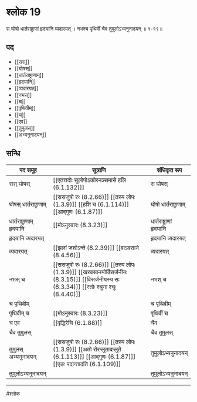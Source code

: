 # श्लोक 19

स घोषो धार्तराष्ट्राणां हृदयानि व्यदारयत् ।
नभश्च पृथिवीं चैव तुमुलोऽभ्यनुनादयन् ॥ १-१९॥


## पद 

- [[सस्]]
- [[घोषस्]]
- [[धार्तराष्ट्राणाम्]]
- [[हृदयानि]]
- [[व्यदारयत्]]
- [[नभस्]]
- [[च]]
- [[पृथिवीम्]]
- [[च]]
- [[एव]]
- [[तुमुलस्]]
- [[अभ्यनुनादयन्]]

## सन्धि

| पद समूह | सूत्राणि | संधिकृत रूप |
| ----- | ----- | ----- |
| सस् घोषस् |  [[एतत्तदोः सुलोपोऽकोरनञ्समासे हलि (6.1.132)]] | स घोषस् |
| घोषस् धार्तराष्ट्राणाम् |  [[ससजुषो रुः (8.2.66)]] [[तस्य लोपः (1.3.9)]] [[हशि च (6.1.114)]] [[आद्गुणः (6.1.87)]] | घोषो धार्तराष्ट्राणाम् |
| धार्तराष्ट्राणाम् हृदयानि |  [[मोऽनुस्वारः (8.3.23)]] | धार्तराष्ट्राणां हृदयानि |
| हृदयानि व्यदारयत् |  | हृदयानि व्यदारयत् |
| व्यदारयत् |  [[झलां जशोऽन्ते (8.2.39)]] [[वाऽवसाने (8.4.56)]] | व्यदारयत् |
| नभस् च |  [[ससजुषो रुः (8.2.66)]] [[तस्य लोपः (1.3.9)]] [[खरवसानयोर्विसर्जनीयः (8.3.15)]] [[विसर्जनीयस्य सः (8.3.34)]] [[स्तोः श्चुना श्चुः (8.4.40)]] | नभश् च |
| च पृथिवीम् |  | च पृथिवीम् |
| पृथिवीम् च |  [[मोऽनुस्वारः (8.3.23)]] | पृथिवीं च |
| च एव |  [[वृद्धिरेचि (6.1.88)]] | चैव |
| चैव तुमुलस् |  | चैव तुमुलस् |
| तुमुलस् अभ्यनुनादयन् |  [[ससजुषो रुः (8.2.66)]] [[तस्य लोपः (1.3.9)]] [[अतो रोरप्लुतादप्लुते (6.1.113)]] [[आद्गुणः (6.1.87)]] [[एङः पदान्तादति (6.1.109)]] | तुमुलोऽभ्यनुनादयन् |
| तुमुलोऽभ्यनुनादयन् |  | तुमुलोऽभ्यनुनादयन् |


---

#श्लोक